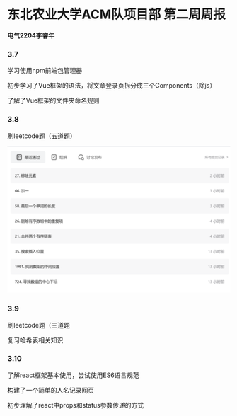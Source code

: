 # 东北农业大学ACM队项目部 第二周周报

**电气2204李睿年**

 ### 3.7

学习使用npm前端包管理器

初步学习了Vue框架的语法，将文章登录页拆分成三个Components（除js）

了解了Vue框架的文件夹命名规则

### 3.8

刷leetcode题（五道题）

![](./微信截图_20230308222715.png)

### 3.9

刷leetcode题（三道题

复习哈希表相关知识

### 3.10

了解react框架基本使用，尝试使用ES6语言规范

构建了一个简单的人名记录网页

初步理解了react中props和status参数传递的方式